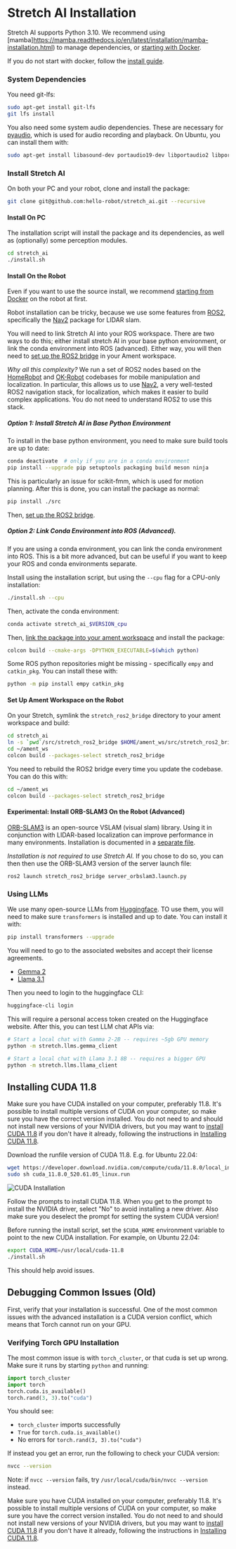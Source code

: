 # Stretch AI Installation

Stretch AI supports Python 3.10. We recommend using \[mamba\]https://mamba.readthedocs.io/en/latest/installation/mamba-installation.html) to manage dependencies, or [starting with Docker](./start_with_docker.md).

If you do not start with docker, follow the [install guide](docs/install.md).

### System Dependencies

You need git-lfs:

```bash
sudo apt-get install git-lfs
git lfs install
```

You also need some system audio dependencies. These are necessary for [pyaudio](https://people.csail.mit.edu/hubert/pyaudio/), which is used for audio recording and playback. On Ubuntu, you can install them with:

```bash
sudo apt-get install libasound-dev portaudio19-dev libportaudio2 libportaudiocpp0 espeak ffmpeg
```

### Install Stretch AI

On both your PC and your robot, clone and install the package:

```bash
git clone git@github.com:hello-robot/stretch_ai.git --recursive
```

#### Install On PC

The installation script will install the package and its dependencies, as well as (optionally) some perception modules.

```bash
cd stretch_ai
./install.sh
```

#### Install On the Robot

Even if you want to use the source install, we recommend [starting from Docker](docs/start_with_docker.md) on the robot at first.

Robot installation can be tricky, because we use some features from [ROS2](https://docs.ros.org/en/humble/index.html), specifically the [Nav2](https://github.com/ros-navigation/navigation2) package for LIDAR slam.

You will need to link Stretch AI into your ROS workspace. There are two ways to do this; either install stretch AI in your base python environment, or link the conda environment into ROS (advanced). Either way, you will then need to [set up the ROS2 bridge](#set-up-ament-workspace) in your Ament workspace.

*Why all this complexity?* We run a set of ROS2 nodes based on the [HomeRobot](https://github.com/facebookresearch/home-robot) and [OK-Robot](https://ok-robot.github.io/) codebases for mobile manipulation and localization. In particular, this allows us to use [Nav2](https://docs.nav2.org/), a very well-tested ROS2 navigation stack, for localization, which makes it easier to build complex applications. You do not need to understand ROS2 to use this stack.

##### Option 1: Install Stretch AI in Base Python Environment

To install in the base python environment, you need to make sure build tools are up to date:

```bash
conda deactivate  # only if you are in a conda environment
pip install --upgrade pip setuptools packaging build meson ninja
```

This is particularly an issue for scikit-fmm, which is used for motion planning. After this is done, you can install the package as normal:

```bash
pip install ./src
```

Then, [set up the ROS2 bridge](#set-up-ament-workspace-on-the-robot).

##### Option 2: Link Conda Environment into ROS (Advanced).

If you are using a conda environment, you can link the conda environment into ROS. This is a bit more advanced, but can be useful if you want to keep your ROS and conda environments separate.

Install using the installation script, but using the `--cpu` flag for a CPU-only installation:

```bash
./install.sh --cpu
```

Then, activate the conda environment:

```bash
conda activate stretch_ai_$VERSION_cpu
```

Then, [link the package into your ament workspace](#set-up-ament-workspace-on-the-robot) and install the package:

```bash
colcon build --cmake-args -DPYTHON_EXECUTABLE=$(which python)
```

Some ROS python repositories might be missing - specifically `empy` and `catkin_pkg`. You can install these with:

```bash
python -m pip install empy catkin_pkg
```

#### Set Up Ament Workspace on the Robot

On your Stretch, symlink the `stretch_ros2_bridge` directory to your ament workspace and build:

```bash
cd stretch_ai
ln -s `pwd`/src/stretch_ros2_bridge $HOME/ament_ws/src/stretch_ros2_bridge
cd ~/ament_ws
colcon build --packages-select stretch_ros2_bridge
```

You need to rebuild the ROS2 bridge every time you update the codebase. You can do this with:

```bash
cd ~/ament_ws
colcon build --packages-select stretch_ros2_bridge
```

#### Experimental: Install ORB-SLAM3 On the Robot (Advanced)

[ORB-SLAM3](https://arxiv.org/pdf/2007.11898) is an open-source VSLAM (visual slam) library. Using it in conjunction with LIDAR-based localization can improve performance in many environments. Installation is documented in a [separate file](docs/orbslam3.md).

*Installation is not required to use Stretch AI.* If you chose to do so, you can then then use the ORB-SLAM3 version of the server launch file:

```
ros2 launch stretch_ros2_bridge server_orbslam3.launch.py
```

### Using LLMs

We use many open-source LLMs from [Huggingface](https://huggingface.co/). TO use them, you will need to make sure `transformers` is installed and up to date. You can install it with:

```bash
pip install transformers --upgrade
```

You will need to go to the associated websites and accept their license agreements.

- [Gemma 2](https://huggingface.co/google/gemma-2b)
- [Llama 3.1](https://huggingface.co/meta-llama/Meta-Llama-3.1-8B)

Then you need to login to the huggingface CLI:

```bash
huggingface-cli login
```

This will require a personal access token created on the Huggingface website. After this, you can test LLM chat APIs via:

```bash
# Start a local chat with Gamma 2-2B -- requires ~5gb GPU memory
python -m stretch.llms.gemma_client

# Start a local chat with Llama 3.1 8B -- requires a bigger GPU
python -m stretch.llms.llama_client
```

## Installing CUDA 11.8

Make sure you have CUDA installed on your computer, preferably 11.8. It's possible to install multiple versions of CUDA on your computer, so make sure you have the correct version installed. You do not need to and should not install new versions of your NVIDIA drivers, but you may want to [install CUDA 11.8](https://developer.nvidia.com/cuda-11.8-download-archive) if you don't have it already, following the instructions in [Installing CUDA 11.8](#installing-cuda-11.8).

Download the runfile version of CUDA 11.8. E.g. for Ubuntu 22.04:

```bash
wget https://developer.download.nvidia.com/compute/cuda/11.8.0/local_installers/cuda_11.8.0_520.61.05_linux.run
sudo sh cuda_11.8.0_520.61.05_linux.run
```

![CUDA Installation](images/cuda_install.png)

Follow the prompts to install CUDA 11.8. When you get to the prompt to install the NVIDIA driver, select "No" to avoid installing a new driver. Also make sure you deselect the prompt for setting the system CUDA version!

Before running the install script, set the `$CUDA_HOME` environment variable to point to the new CUDA installation. For example, on Ubuntu 22.04:

```bash
export CUDA_HOME=/usr/local/cuda-11.8
./install.sh
```

This should help avoid issues.

## Debugging Common Issues (Old)

First, verify that your installation is successful. One of the most common issues with the advanced installation is a CUDA version conflict, which means that Torch cannot run on your GPU.

### Verifying Torch GPU Installation

The most common issue is with `torch_cluster`, or that cuda is set up wrong. Make sure it runs by starting `python` and running:

```python
import torch_cluster
import torch
torch.cuda.is_available()
torch.rand(3, 3).to("cuda")
```

You should see:

- `torch_cluster` imports successfully
- `True` for `torch.cuda.is_available()`
- No errors for `torch.rand(3, 3).to("cuda")`

If instead you get an error, run the following to check your CUDA version:

```bash
nvcc --version
```

Note: if `nvcc --version` fails, try `/usr/local/cuda/bin/nvcc --version` instead.

Make sure you have CUDA installed on your computer, preferably 11.8. It's possible to install multiple versions of CUDA on your computer, so make sure you have the correct version installed. You do not need to and should not install new versions of your NVIDIA drivers, but you may want to [install CUDA 11.8](https://developer.nvidia.com/cuda-11.8-download-archive) if you don't have it already, following the instructions in [Installing CUDA 11.8](#installing-cuda-11.8).
